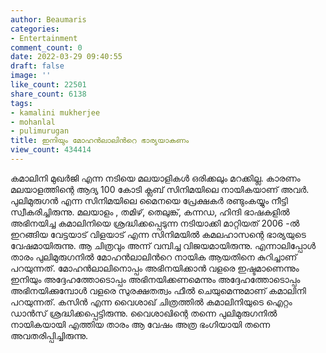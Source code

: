 ```yaml
---
author: Beaumaris
categories:
- Entertainment
comment_count: 0
date: 2022-03-29 09:40:55
draft: false
image: ''
like_count: 22501
share_count: 6138
tags:
- kamalini mukherjee
- mohanlal
- pulimurugan
title: ഇനിയും മോഹൻലാലിൻറെ ഭാര്യയാകണം
view_count: 434414
---
```


കമാലിനി മുഖർജി എന്ന നടിയെ മലയാളികൾ ഒരിക്കലും മറക്കില്ല. കാരണം മലയാളത്തിന്റെ ആദ്യ 100 കോടി ക്ലബ് സിനിമയിലെ നായികയാണ് അവർ. പുലിമുരുഗൻ എന്ന സിനിമയിലെ മൈനയെ പ്രേക്ഷകർ രണ്ടുംകയ്യും നീട്ടി സ്വീകരിച്ചിരുന്നു. മലയാളം , തമിഴ്, തെലുങ്ക്, കന്നഡ, ഹിന്ദി ഭാഷകളിൽ അഭിനയിച്ച കമാലിനിയെ ശ്രദ്ധിക്കപ്പെടുന്ന നടിയാക്കി മാറ്റിയത് 2006 -ൽ ഇറങ്ങിയ വേട്ടയാട് വിളയാട് എന്ന സിനിമയിൽ കമലഹാസന്റെ ഭാര്യയുടെ വേഷമായിരുന്നു. ആ ചിത്രവും അന്ന് വമ്പിച്ച വിജയമായിരുന്നു. എന്നാലിപ്പോൾ താരം പുലിമുരുഗനിൽ മോഹൻലാലിൻറെ നായിക ആയതിനെ കുറിച്ചാണ് പറയുന്നത്. മോഹൻലാലിനൊപ്പം അഭിനയിക്കാൻ വളരെ ഇഷ്ടമാണെന്നും ഇനിയും അദ്ദേഹത്തോടൊപ്പം അഭിനയിക്കണമെന്നും അദ്ദേഹത്തോടൊപ്പം അഭിനയിക്കുമ്പോൾ വളരെ സുരക്ഷതത്വം ഫീൽ ചെയുമെന്നുമാണ് കമാലിനി പറയുന്നത്. കസിൻ എന്ന വൈശാഖ് ചിത്രത്തിൽ കമാലിനിയുടെ ഐറ്റം ഡാൻസ് ശ്രദ്ധിക്കപ്പെട്ടിരുന്നു. വൈശാഖിന്റെ തന്നെ പുലിമുരുഗനിൽ നായികയായി എത്തിയ താരം ആ വേഷം അത്ര ഭംഗിയായി തന്നെ അവതരിപ്പിച്ചിരുന്നു.